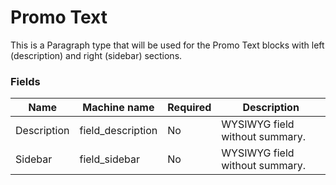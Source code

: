 # Promo Text
This is a Paragraph type that will be used for the Promo Text blocks with left (description) and right (sidebar) sections.

### Fields
| Name        | Machine name      | Required | Description                    |
| ----------- | ----------------- | -------- | ------------------------------ |
| Description | field_description | No       | WYSIWYG field without summary. |
| Sidebar     | field_sidebar     | No       | WYSIWYG field without summary. |
